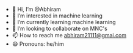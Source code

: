 - 👋 Hi, I’m @Abhiram
- 👀 I’m interested in machine learning
- 🌱 I’m currently learning machine learning
- 💞️ I’m looking to collaborate on MNC's
- 📫 How to reach me abhiram21111@gmai.com
- 😄 Pronouns: he/him


<!---
Abhiram7748/Abhiram7748 is a ✨ special ✨ repository because its `README.md` (this file) appears on your GitHub profile.
You can click the Preview link to take a look at your changes.
--->
